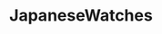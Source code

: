 ---
title: JapaneseWatches
crosslinks:
- Watchexchange
- Watches
- watchexchange
- livven
- WatchesCirclejerk
- r0042
---
